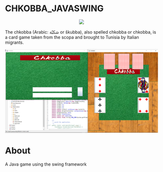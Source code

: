 # CHKOBBA_JAVASWING
<p align="center" width="100%">
    <img width="33%" src="https://user-images.githubusercontent.com/38885637/107675252-2fefb700-6c98-11eb-844d-7744b70d6556.png"> 
</p>
The chkobba (Arabic: شكبّة or škubba), also spelled chkobba or chkobba, is a card game taken from the scopa and brought to Tunisia by Italian migrants.

![Screenshot](./Screen/img.PNG)

# About 
A Java game using the swing framework 
